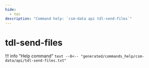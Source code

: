```yaml
---
hide:
  - toc
description: "Command help: `csm-data api tdl-send-files`"
---
```

# tdl-send-files

!!! info "Help command"
    ```text
    --8<-- "generated/commands_help/csm-data/api/tdl-send-files.txt"
    ```
